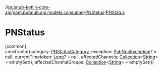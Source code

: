 //[pubnub-kotlin-core-api](../../../index.md)/[com.pubnub.api.models.consumer](../index.md)/[PNStatus](index.md)/[PNStatus](-p-n-status.md)

# PNStatus

[common]\
constructor(category: [PNStatusCategory](../../com.pubnub.api.enums/-p-n-status-category/index.md), exception: [PubNubException](../../com.pubnub.api/-pub-nub-exception/index.md)? = null, currentTimetoken: [Long](https://kotlinlang.org/api/latest/jvm/stdlib/kotlin-stdlib/kotlin/-long/index.html)? = null, affectedChannels: [Collection](https://kotlinlang.org/api/latest/jvm/stdlib/kotlin-stdlib/kotlin.collections/-collection/index.html)&lt;[String](https://kotlinlang.org/api/latest/jvm/stdlib/kotlin-stdlib/kotlin/-string/index.html)&gt; = emptySet(), affectedChannelGroups: [Collection](https://kotlinlang.org/api/latest/jvm/stdlib/kotlin-stdlib/kotlin.collections/-collection/index.html)&lt;[String](https://kotlinlang.org/api/latest/jvm/stdlib/kotlin-stdlib/kotlin/-string/index.html)&gt; = emptySet())
